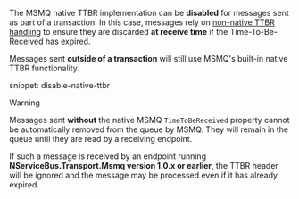 The MSMQ native TTBR implementation can be **disabled** for messages sent as part of a transaction. In this case, messages rely on [non-native TTBR handling](#non-native) to ensure they are discarded **at receive time** if the Time-To-Be-Received has expired. 

Messages sent **outside of a transaction** will still use MSMQ's built-in native TTBR functionality.

snippet: disable-native-ttbr

> [!WARNING]
> Messages sent **without** the native MSMQ `TimeToBeReceived` property cannot be automatically removed from the queue by MSMQ. They will remain in the queue until they are read by a receiving endpoint.
>
> If such a message is received by an endpoint running **NServiceBus.Transport.Msmq version 1.0.x or earlier**, the TTBR header will be ignored and the message may be processed even if it has already expired.